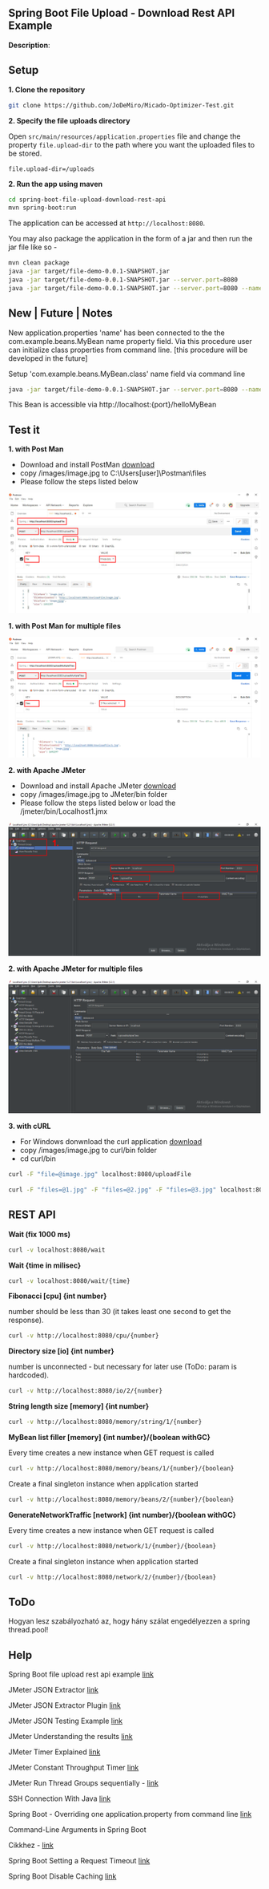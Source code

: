 ## Spring Boot File Upload - Download Rest API Example

**Description**:

## Setup

**1. Clone the repository**

```bash
git clone https://github.com/JoDeMiro/Micado-Optimizer-Test.git
```

**2. Specify the file uploads directory**

Open `src/main/resources/application.properties` file and change the property `file.upload-dir` to the path where you want the uploaded files to be stored.

```
file.upload-dir=/uploads
```

**2. Run the app using maven**

```bash
cd spring-boot-file-upload-download-rest-api
mvn spring-boot:run
```

The application can be accessed at `http://localhost:8080`.

You may also package the application in the form of a jar and then run the jar file like so -

```bash
mvn clean package
java -jar target/file-demo-0.0.1-SNAPSHOT.jar
java -jar target/file-demo-0.0.1-SNAPSHOT.jar --server.port=8080
java -jar target/file-demo-0.0.1-SNAPSHOT.jar --server.port=8080 --name="MyBeanName"
```

## New | Future | Notes

New application.properties 'name' has been connected to the the com.example.beans.MyBean name property field.
Via this procedure user can initialize class properties from command line. [this procedure will be developed
in the future]

Setup 'com.example.beans.MyBean.class' name field via command line
```bash
java -jar target/file-demo-0.0.1-SNAPSHOT.jar --server.port=8080 --name="MyBeanName"
```

This Bean is accessible via http://localhost:{port}/helloMyBean

## Test it

**1. with Post Man**

- Download and install PostMan [download](https://www.postman.com/downloads/)
- copy /images/image.jpg to C:\Users\[user]\Postman\files
- Please follow the steps listed below

![setup_postman](./images/PostManTest.png?raw=true)

**1. with Post Man for multiple files**

![setup_postman](./images/PostManMultipleTest.png?raw=true)


**2. with Apache JMeter**

- Download and install Apache JMeter [download](https://jmeter.apache.org/)
- copy /images/image.jpg to JMeter/bin folder
- Please follow the steps listed below or load the /jmeter/bin/Localhost1.jmx

![setup_jmeter](./images/JMeterTest.png?raw=true)

**2. with Apache JMeter for multiple files**

![setup_jmeter](./images/JMeterMultipleTest.png?raw=true)

**3. with cURL**

- For Windows donwnload the curl application [download](https://curl.se/windows/)
- copy /images/image.jpg to curl/bin folder
- cd curl/bin

```bash
curl -F "file=@image.jpg" localhost:8080/uploadFile
```

```bash
curl -F "files=@1.jpg" -F "files=@2.jpg" -F "files=@3.jpg" localhost:8080/uploadMultipleFiles
```

## REST API

**Wait (fix 1000 ms)**

```bash
curl -v localhost:8080/wait
```

**Wait {time in milisec}**

```bash
curl -v localhost:8080/wait/{time}
```

**Fibonacci [cpu] {int number}**

number should be less than 30 (it takes least one second to get the response).

```bash
curl -v http://localhost:8080/cpu/{number}
```

**Directory size [io] {int number}**

number is unconnected - but necessary for later use (ToDo: param is hardcoded).

```bash
curl -v http://localhost:8080/io/2/{number}
```

**String length size [memory] {int number}**

```bash
curl -v http://localhost:8080/memory/string/1/{number}
```

**MyBean list filler [memory] {int number}/{boolean withGC}**

Every time creates a new instance when GET request is called

```bash
curl -v http://localhost:8080/memory/beans/1/{number}/{boolean}
```

Create a final singleton instance when application started

```bash
curl -v http://localhost:8080/memory/beans/2/{number}/{boolean}
```

**GenerateNetworkTraffic [network] {int number}/{boolean withGC}**

Every time creates a new instance when GET request is called

```bash
curl -v http://localhost:8080/network/1/{number}/{boolean}
```

Create a final singleton instance when application started

```bash
curl -v http://localhost:8080/network/2/{number}/{boolean}
```



## ToDo

Hogyan lesz szabályozható az, hogy hány szálat engedélyezzen a spring thread.pool!




## Help

Spring Boot file upload rest api example [link](https://www.callicoder.com/spring-boot-file-upload-download-rest-api-example/)

JMeter JSON Extractor [link](https://www.blazemeter.com/blog/api-testing-with-jmeter-and-the-json-extractor)

JMeter JSON Extractor Plugin [link](https://www.blazemeter.com/blog/how-to-use-the-json-plugin-in-jmeter)

JMeter JSON Testing Example [link](https://octoperf.com/blog/2018/04/23/jmeter-rest-api-testing/#enabling-debug)

JMeter Understanding the results [link](https://chamikakasun.medium.com/rest-api-load-testing-with-apache-jmeter-a4d25ea2b7b6)

JMeter Timer Explained [link](https://www.blazemeter.com/blog/comprehensive-guide-using-jmeter-timers)

JMeter Constant Throughput Timer [link](http://jmeter.apache.org/usermanual/component_reference.html#Constant_Throughput_Timer)

JMeter Run Thread Groups sequentially - [link](https://newbedev.com/running-multiple-thread-groups-sequentially-in-jmeter)

SSH Connection With Java [link](https://www.baeldung.com/java-ssh-connection)

Spring Boot - Overriding one application.property from command line [link](https://docs.spring.io/spring-boot/docs/1.4.1.RELEASE/reference/html/boot-features-external-config.html)

Command-Line Arguments in Spring Boot

Cikkhez - [link](https://programmer.group/two-concurrent-types-of-java-computing-intensive-and-io-intensive.html)

Spring Boot Setting a Request Timeout [link](https://www.baeldung.com/spring-rest-timeout)

Spring Boot Disable Caching [link](https://www.yawintutor.com/spring-boot-how-to-enable-and-disable-cache)
